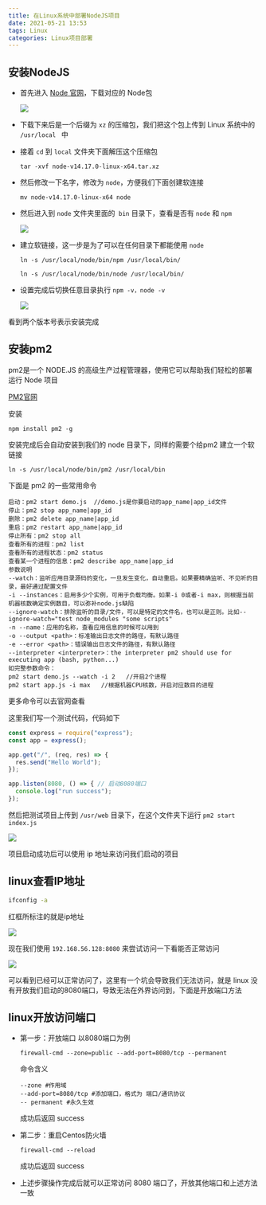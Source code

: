 ```yaml
---
title: 在Linux系统中部署NodeJS项目
date: 2021-05-21 13:53
tags: Linux
categories: Linux项目部署
---
```


## 安装NodeJS

* 首先进入 [Node 官网](https://nodejs.org/zh-cn/download/)，下载对应的 Node包

  ![](https://szx-bucket1.fsh.bcebos.com/lunuximage/1.png)

- 下载下来后是一个后缀为 `xz` 的压缩包，我们把这个包上传到 Linux 系统中的 `/usr/local ` 中

- 接着 `cd` 到 `local` 文件夹下面解压这个压缩包

  ```shell
  tar -xvf node-v14.17.0-linux-x64.tar.xz
  ```

- 然后修改一下名字，修改为 `node`，方便我们下面创建软连接

  ```shell
  mv node-v14.17.0-linux-x64 node
  ```

- 然后进入到 `node` 文件夹里面的` bin` 目录下，查看是否有 `node` 和 `npm`

  ![](https://szx-bucket1.fsh.bcebos.com/lunuximage/2.png)

- 建立软链接，这一步是为了可以在任何目录下都能使用 `node`

  ```shell
  ln -s /usr/local/node/bin/npm /usr/local/bin/ 
  
  ln -s /usr/local/node/bin/node /usr/local/bin/
  ```

- 设置完成后切换任意目录执行 `npm -v，node -v`

  ![](https://szx-bucket1.fsh.bcebos.com/lunuximage/3.png)

看到两个版本号表示安装完成

## 安装pm2

pm2是一个 NODE.JS 的高级生产过程管理器，使用它可以帮助我们轻松的部署运行 Node 项目

[PM2官网](https://pm2.keymetrics.io/)

安装

```she
npm install pm2 -g
```

安装完成后会自动安装到我们的 node 目录下，同样的需要个给pm2 建立一个软链接

```shell
ln -s /usr/local/node/bin/pm2 /usr/local/bin
```

下面是 pm2 的一些常用命令

```shell
启动：pm2 start demo.js  //demo.js是你要启动的app_name|app_id文件
停止：pm2 stop app_name|app_id
删除：pm2 delete app_name|app_id
重启：pm2 restart app_name|app_id
停止所有：pm2 stop all
查看所有的进程：pm2 list
查看所有的进程状态：pm2 status
查看某一个进程的信息：pm2 describe app_name|app_id
参数说明
--watch：监听应用目录源码的变化，一旦发生变化，自动重启。如果要精确监听、不见听的目录，最好通过配置文件
-i --instances：启用多少个实例，可用于负载均衡。如果-i 0或者-i max，则根据当前机器核数确定实例数目，可以弥补node.js缺陷
--ignore-watch：排除监听的目录/文件，可以是特定的文件名，也可以是正则。比如--ignore-watch="test node_modules "some scripts"
-n --name：应用的名称，查看应用信息的时候可以用到
-o --output <path>：标准输出日志文件的路径，有默认路径
-e --error <path>：错误输出日志文件的路径，有默认路径
--interpreter <interpreter>：the interpreter pm2 should use for executing app (bash, python...)
如完整参数命令：
pm2 start demo.js --watch -i 2   //开启2个进程
pm2 start app.js -i max   //根据机器CPU核数，开启对应数目的进程 
```

更多命令可以去官网查看

这里我们写一个测试代码，代码如下

```js
const express = require("express");
const app = express();

app.get("/", (req, res) => {
  res.send("Hello World");
});

app.listen(8080, () => { // 启动8080端口
  console.log("run success");
});

```

然后把测试项目上传到 `/usr/web` 目录下，在这个文件夹下运行 `pm2 start index.js`

![](https://szx-bucket1.fsh.bcebos.com/lunuximage/4.png)

项目启动成功后可以使用 ip 地址来访问我们启动的项目

## linux查看IP地址

```sh
ifconfig -a
```

红框所标注的就是ip地址

![](https://szx-bucket1.fsh.bcebos.com/lunuximage/5.png)

现在我们使用 `192.168.56.128:8080` 来尝试访问一下看能否正常访问

![](https://szx-bucket1.fsh.bcebos.com/lunuximage/6.png)

可以看到已经可以正常访问了，这里有一个坑会导致我们无法访问，就是 linux 没有开放我们启动的8080端口，导致无法在外界访问到，下面是开放端口方法

## linux开放访问端口

- 第一步：开放端口 以8080端口为例

  ```shell
  firewall-cmd --zone=public --add-port=8080/tcp --permanent
  ```

  命令含义

  ```shell
  --zone #作用域
  --add-port=8080/tcp #添加端口，格式为 端口/通讯协议
  -- permanent #永久生效
  ```

  成功后返回 success

- 第二步：重启Centos防火墙

  ```shell
  firewall-cmd --reload 
  ```

  成功后返回 success

- 上述步骤操作完成后就可以正常访问 8080 端口了，开放其他端口和上述方法一致

  

  